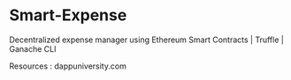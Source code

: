 # Smart-Expense
Decentralized expense manager using Ethereum Smart Contracts | Truffle | Ganache CLI








Resources : dappuniversity.com
